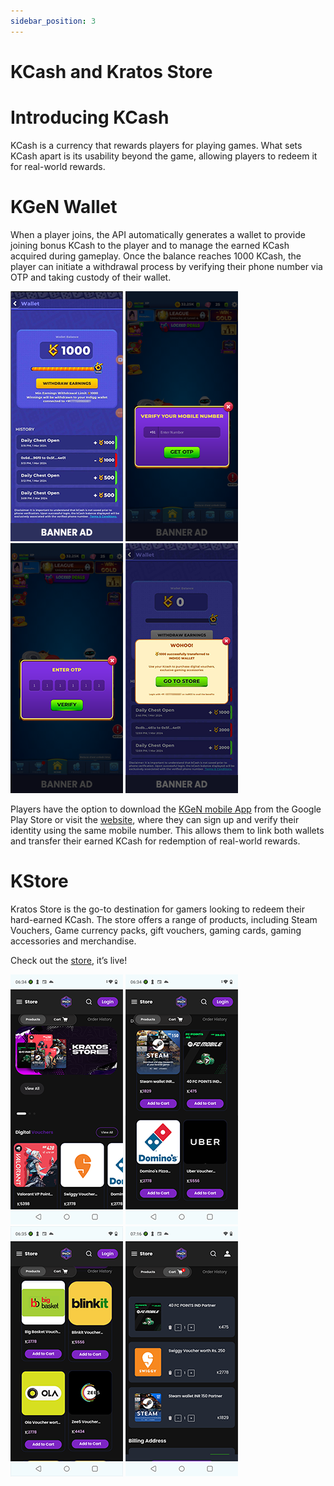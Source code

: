 ```yaml
---
sidebar_position: 3
---
```


# KCash and Kratos Store

# Introducing KCash

KCash is a currency that rewards players for playing games. What sets KCash apart is its usability beyond the game, allowing players to redeem it for real-world rewards.


# KGeN Wallet

When a player joins, the API automatically generates a wallet to provide joining bonus KCash to the player and to manage the earned KCash acquired during gameplay. Once the balance reaches 1000 KCash, the player can initiate a withdrawal process by verifying their phone number via OTP and taking custody of their wallet.


![Image](../../static/Images/Esports/es_09_KCash_01_image4.jpg)
![Image](../../static/Images/Esports/es_10_KCash_02_iimage7.png)
![Image](../../static/Images/Esports/es_11_KCash_03_iimage9.png)
![Image](../../static/Images/Esports/es_12_KCash_04_iimage15.png)

Players have the option to download the [KGeN mobile App](https://play.google.com/store/apps/details?id=com.indiggcommunity&hl=en&gl=US) from the Google Play Store or visit the [website](https://kgen.io/gamer), where they can sign up and verify their identity using the same mobile number. This allows them to link both wallets and transfer their earned KCash for redemption of real-world rewards.

# KStore
Kratos Store is the go-to destination for gamers looking to redeem their hard-earned KCash. The store offers a range of products, including Steam Vouchers, Game currency packs, gift vouchers, gaming cards, gaming accessories and merchandise.

Check out the [store](https://kgen.io/gamer/k-store), it’s live! 


![Image](../../static/Images/Esports/es_13_store_01_image17.png)
![Image](../../static/Images/Esports/es_14_store_02_image5.png)
![Image](../../static/Images/Esports/es_15_store_03_image14.png)
![Image](../../static/Images/Esports/es_16_store_03_image2.png)

